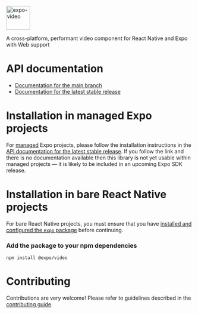<p>
  <a href="https://docs.expo.dev/versions/unversioned/sdk/video/">
    <img
      src="../../.github/resources/expo-video.svg"
      alt="expo-video"
      height="64" />
  </a>
</p>

A cross-platform, performant video component for React Native and Expo with Web support

# API documentation

- [Documentation for the main branch](https://github.com/expo/expo/blob/main/docs/pages/versions/unversioned/sdk/video.md)
- [Documentation for the latest stable release](https://docs.expo.dev/versions/latest/sdk/video/)

# Installation in managed Expo projects

For [managed](https://docs.expo.dev/archive/managed-vs-bare/) Expo projects, please follow the installation instructions in the [API documentation for the latest stable release](#api-documentation). If you follow the link and there is no documentation available then this library is not yet usable within managed projects &mdash; it is likely to be included in an upcoming Expo SDK release.

# Installation in bare React Native projects

For bare React Native projects, you must ensure that you have [installed and configured the `expo` package](https://docs.expo.dev/bare/installing-expo-modules/) before continuing.

### Add the package to your npm dependencies

```
npm install @expo/video
```

# Contributing

Contributions are very welcome! Please refer to guidelines described in the [contributing guide](https://github.com/expo/expo#contributing).
